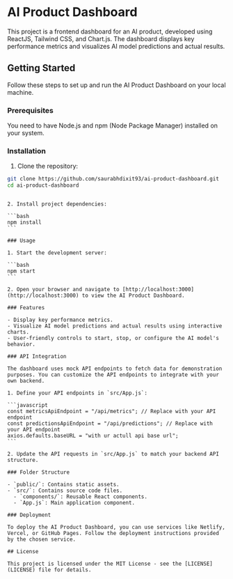 # AI Product Dashboard

This project is a frontend dashboard for an AI product, developed using ReactJS, Tailwind CSS, and Chart.js. The dashboard displays key performance metrics and visualizes AI model predictions and actual results.

## Getting Started

Follow these steps to set up and run the AI Product Dashboard on your local machine.

### Prerequisites

You need to have Node.js and npm (Node Package Manager) installed on your system.

### Installation

1. Clone the repository:

```bash
git clone https://github.com/saurabhdixit93/ai-product-dashboard.git
cd ai-product-dashboard
```

````

2. Install project dependencies:

```bash
npm install
```

### Usage

1. Start the development server:

```bash
npm start
```

2. Open your browser and navigate to [http://localhost:3000](http://localhost:3000) to view the AI Product Dashboard.

### Features

- Display key performance metrics.
- Visualize AI model predictions and actual results using interactive charts.
- User-friendly controls to start, stop, or configure the AI model's behavior.

### API Integration

The dashboard uses mock API endpoints to fetch data for demonstration purposes. You can customize the API endpoints to integrate with your own backend.

1. Define your API endpoints in `src/App.js`:

```javascript
const metricsApiEndpoint = "/api/metrics"; // Replace with your API endpoint
const predictionsApiEndpoint = "/api/predictions"; // Replace with your API endpoint
axios.defaults.baseURL = "with ur actull api base url";
```

2. Update the API requests in `src/App.js` to match your backend API structure.

### Folder Structure

- `public/`: Contains static assets.
- `src/`: Contains source code files.
  - `components/`: Reusable React components.
  - `App.js`: Main application component.

### Deployment

To deploy the AI Product Dashboard, you can use services like Netlify, Vercel, or GitHub Pages. Follow the deployment instructions provided by the chosen service.

## License

This project is licensed under the MIT License - see the [LICENSE](LICENSE) file for details.
````
